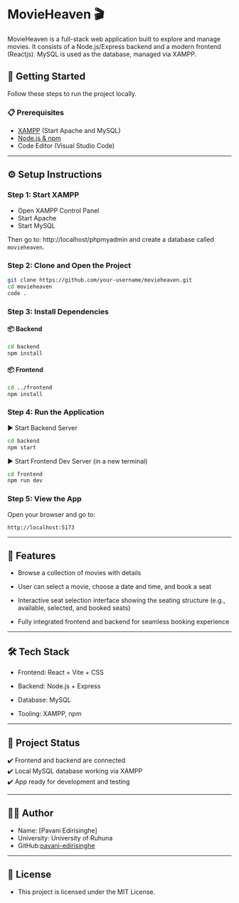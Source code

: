# MovieHeaven 🎬

MovieHeaven is a full-stack web application built to explore and manage movies. It consists of a Node.js/Express backend and a modern frontend (Reactjs). MySQL is used as the database, managed via XAMPP.

## 🚀 Getting Started

Follow these steps to run the project locally.

### 📋 Prerequisites

- [XAMPP](https://www.apachefriends.org/index.html) (Start Apache and MySQL)
- [Node.js & npm](https://nodejs.org/)
- Code Editor (Visual Studio Code)

---

## ⚙️ Setup Instructions

### Step 1: Start XAMPP

- Open XAMPP Control Panel
- Start Apache
- Start MySQL

Then go to: http://localhost/phpmyadmin and create a database called `movieheaven`.


### Step 2: Clone and Open the Project

```bash
git clone https://github.com/your-username/movieheaven.git
cd movieheaven
code .
```

### Step 3: Install Dependencies

#### 📦 Backend
```bash
cd backend
npm install

```
#### 📦 Frontend
```bash
cd ../frontend
npm install
```

### Step 4: Run the Application
▶️ Start Backend Server
```bash
cd backend
npm start
```
▶️ Start Frontend Dev Server (in a new terminal)
```bash
cd frontend
npm run dev
```
### Step 5: View the App

Open your browser and go to:
```
http://localhost:5173
```
---
## 🌟 Features

- Browse a collection of movies with details

- User can select a movie, choose a date and time, and book a seat

- Interactive seat selection interface showing the seating structure (e.g., available, selected, and booked seats)

- Fully integrated frontend and backend for seamless booking experience

---
## 🛠️ Tech Stack

- Frontend: React + Vite + CSS

- Backend: Node.js + Express

- Database: MySQL

- Tooling: XAMPP, npm

---

## 📂 Project Status

✔️ Frontend and backend are connected<br>
✔️ Local MySQL database working via XAMPP<br>
✔️ App ready for development and testing

---

## 🙋‍♀️ Author

- Name: [Pavani Edirisinghe] <br>
- University: University of Ruhuna <br>
- GitHub:[pavani-edirisinghe](https://github.com/pavani-edirisinghe)<br>

---

## 📜 License
- This project is licensed under the MIT License.
